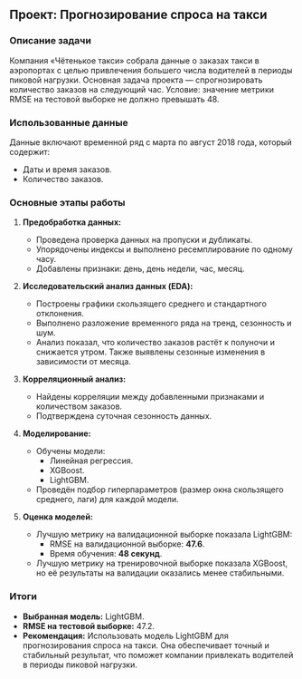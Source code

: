 ## Проект: Прогнозирование спроса на такси

### Описание задачи
Компания «Чётенькое такси» собрала данные о заказах такси в аэропортах с целью привлечения большего числа водителей в периоды пиковой нагрузки. Основная задача проекта — спрогнозировать количество заказов на следующий час. Условие: значение метрики RMSE на тестовой выборке не должно превышать 48.

### Использованные данные
Данные включают временной ряд с марта по август 2018 года, который содержит:
- Даты и время заказов.
- Количество заказов.

### Основные этапы работы
1. **Предобработка данных:**
   - Проведена проверка данных на пропуски и дубликаты.
   - Упорядочены индексы и выполнено ресемплирование по одному часу.
   - Добавлены признаки: день, день недели, час, месяц.

2. **Исследовательский анализ данных (EDA):**
   - Построены графики скользящего среднего и стандартного отклонения.
   - Выполнено разложение временного ряда на тренд, сезонность и шум.
   - Анализ показал, что количество заказов растёт к полуночи и снижается утром. Также выявлены сезонные изменения в зависимости от месяца.

3. **Корреляционный анализ:**
   - Найдены корреляции между добавленными признаками и количеством заказов.
   - Подтверждена суточная сезонность данных.

4. **Моделирование:**
   - Обучены модели:
     - Линейная регрессия.
     - XGBoost.
     - LightGBM.
   - Проведён подбор гиперпараметров (размер окна скользящего среднего, лаги) для каждой модели.

5. **Оценка моделей:**
   - Лучшую метрику на валидационной выборке показала LightGBM:
     - RMSE на валидационной выборке: **47.6**.
     - Время обучения: **48 секунд**.
   - Лучшую метрику на тренировочной выборке показала XGBoost, но её результаты на валидации оказались менее стабильными.

### Итоги
- **Выбранная модель:** LightGBM.
- **RMSE на тестовой выборке:** 47.2.
- **Рекомендация:** Использовать модель LightGBM для прогнозирования спроса на такси. Она обеспечивает точный и стабильный результат, что поможет компании привлекать водителей в периоды пиковой нагрузки.